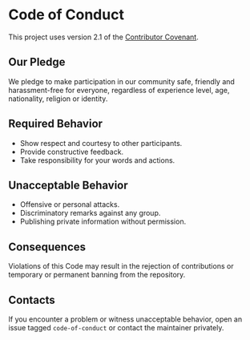 # Code of Conduct

This project uses version 2.1 of the [Contributor Covenant](https://www.contributor-covenant.org/).

## Our Pledge

We pledge to make participation in our community safe, friendly and harassment-free for everyone, regardless of experience level, age, nationality, religion or identity.

## Required Behavior

* Show respect and courtesy to other participants.
* Provide constructive feedback.
* Take responsibility for your words and actions.

## Unacceptable Behavior

* Offensive or personal attacks.
* Discriminatory remarks against any group.
* Publishing private information without permission.

## Consequences

Violations of this Code may result in the rejection of contributions or temporary or permanent banning from the repository.

## Contacts

If you encounter a problem or witness unacceptable behavior, open an issue tagged `code-of-conduct` or contact the maintainer privately.
